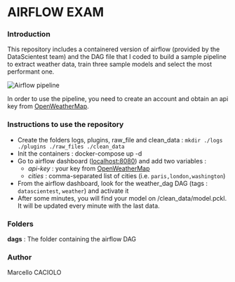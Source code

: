 # AIRFLOW EXAM

### Introduction

This repository includes a containered version of airflow (provided by the DataScientest team) and the DAG file that I coded to build a sample pipeline to extract weather data, train three sample models and select the most performant one.

![Airflow pipeline](/dag-eval.png)

In order to use the pipeline, you need to create an account and obtain an api key from [OpenWeatherMap](https://openweathermap.org/). 

### Instructions to use the repository

- Create the folders logs, plugins, raw_file and clean_data : `mkdir ./logs ./plugins ./raw_files ./clean_data`
- Init the containers : docker-compose up -d
- Go to airflow dashboard ([localhost:8080](localhost:8080)) and add two variables :
    - *api-key* : your key from [OpenWeatherMap](https://openweathermap.org/)
    - *cities* : comma-separated list of cities (i.e. `paris,london,washington`)
- From the airflow dashboard, look for the weather_dag DAG (tags : `datascientest`, `weather`) and activate it
- After some minutes, you will find your model on /clean_data/model.pckl. It will be updated every minute with the last data.

### Folders

**dags** : The folder containing the airflow DAG


### Author

Marcello CACIOLO